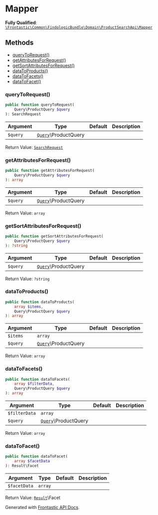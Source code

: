 #  Mapper

**Fully Qualified**: [`\Frontastic\Common\FindologicBundle\Domain\ProductSearchApi\Mapper`](../../../../../src/php/FindologicBundle/Domain/ProductSearchApi/Mapper.php)

## Methods

* [queryToRequest()](#querytorequest)
* [getAttributesForRequest()](#getattributesforrequest)
* [getSortAttributesForRequest()](#getsortattributesforrequest)
* [dataToProducts()](#datatoproducts)
* [dataToFacets()](#datatofacets)
* [dataToFacet()](#datatofacet)

### queryToRequest()

```php
public function queryToRequest(
    Query\ProductQuery $query
): SearchRequest
```

Argument|Type|Default|Description
--------|----|-------|-----------
`$query`|[`Query`](../../../ProductApiBundle/Domain/ProductApi/Query.md)\ProductQuery||

Return Value: [`SearchRequest`](../SearchRequest.md)

### getAttributesForRequest()

```php
public function getAttributesForRequest(
    Query\ProductQuery $query
): array
```

Argument|Type|Default|Description
--------|----|-------|-----------
`$query`|[`Query`](../../../ProductApiBundle/Domain/ProductApi/Query.md)\ProductQuery||

Return Value: `array`

### getSortAttributesForRequest()

```php
public function getSortAttributesForRequest(
    Query\ProductQuery $query
): ?string
```

Argument|Type|Default|Description
--------|----|-------|-----------
`$query`|[`Query`](../../../ProductApiBundle/Domain/ProductApi/Query.md)\ProductQuery||

Return Value: `?string`

### dataToProducts()

```php
public function dataToProducts(
    array $items,
    Query\ProductQuery $query
): array
```

Argument|Type|Default|Description
--------|----|-------|-----------
`$items`|`array`||
`$query`|[`Query`](../../../ProductApiBundle/Domain/ProductApi/Query.md)\ProductQuery||

Return Value: `array`

### dataToFacets()

```php
public function dataToFacets(
    array $filterData,
    Query\ProductQuery $query
): array
```

Argument|Type|Default|Description
--------|----|-------|-----------
`$filterData`|`array`||
`$query`|[`Query`](../../../ProductApiBundle/Domain/ProductApi/Query.md)\ProductQuery||

Return Value: `array`

### dataToFacet()

```php
public function dataToFacet(
    array $facetData
): Result\Facet
```

Argument|Type|Default|Description
--------|----|-------|-----------
`$facetData`|`array`||

Return Value: [`Result`](../../../ProductApiBundle/Domain/ProductApi/Result.md)\Facet

Generated with [Frontastic API Docs](https://github.com/FrontasticGmbH/apidocs).
